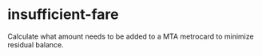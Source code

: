 # insufficient-fare
Calculate what amount needs to be added to a MTA metrocard to minimize residual balance.

